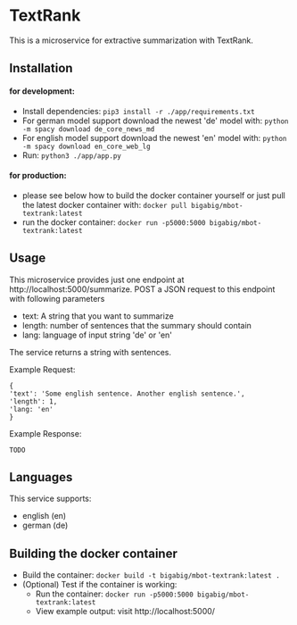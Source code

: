 # TextRank
This is a microservice for extractive summarization with TextRank.
 
## Installation

#### for development: 
- Install dependencies: `pip3 install -r ./app/requirements.txt`
- For german model support download the newest 'de' model with: `python -m spacy download de_core_news_md`
- For english model support download the newest 'en' model with: `python -m spacy download en_core_web_lg`
- Run: `python3 ./app/app.py`

#### for production: 
- please see below how to build the docker container yourself or just pull the latest docker container with: `docker pull bigabig/mbot-textrank:latest`
- run the docker container: `docker run -p5000:5000 bigabig/mbot-textrank:latest`
 
## Usage
This microservice provides just one endpoint at http://localhost:5000/summarize.
POST a JSON request to this endpoint with following parameters
- text: A string that you want to summarize
- length: number of sentences that the summary should contain
- lang: language of input string 'de' or 'en'

The service returns a string with <length> sentences.

Example Request:
```
{
'text': 'Some english sentence. Another english sentence.',
'length': 1,
'lang: 'en'
}
```

Example Response:
```
TODO
```

## Languages
This service supports:
- english (en)
- german (de)

## Building the docker container
- Build the container: `docker build -t bigabig/mbot-textrank:latest .`
- (Optional) Test if the container is working:
  - Run the container: `docker run -p5000:5000 bigabig/mbot-textrank:latest`
  - View example output: visit http://localhost:5000/
